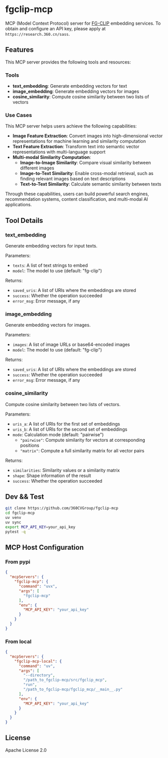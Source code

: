 # fgclip-mcp

MCP (Model Context Protocol) server for [FG-CLIP](https://github.com/360CVGroup/FG-CLIP) embedding services. To obtain and configure an API key, please apply at `https://research.360.cn/sass`.

## Features

This MCP server provides the following tools and resources:

### Tools
- **text_embedding**: Generate embedding vectors for text
- **image_embedding**: Generate embedding vectors for images  
- **cosine_similarity**: Compute cosine similarity between two lists of vectors

### Use Cases

This MCP server helps users achieve the following capabilities:

- **Image Feature Extraction**: Convert images into high-dimensional vector representations for machine learning and similarity computation
- **Text Feature Extraction**: Transform text into semantic vector representations with multi-language support
- **Multi-modal Similarity Computation**: 
  - **Image-to-Image Similarity**: Compare visual similarity between different images
  - **Image-to-Text Similarity**: Enable cross-modal retrieval, such as finding relevant images based on text descriptions
  - **Text-to-Text Similarity**: Calculate semantic similarity between texts

Through these capabilities, users can build powerful search engines, recommendation systems, content classification, and multi-modal AI applications.


## Tool Details

### text_embedding

Generate embedding vectors for input texts.

Parameters:
- `texts`: A list of text strings to embed
- `model`: The model to use (default: "fg-clip")

Returns:
- `saved_uris`: A list of URIs where the embeddings are stored
- `success`: Whether the operation succeeded
- `error_msg`: Error message, if any

### image_embedding

Generate embedding vectors for images.

Parameters:
- `images`: A list of image URLs or base64-encoded images
- `model`: The model to use (default: "fg-clip")

Returns:
- `saved_uris`: A list of URIs where the embeddings are stored
- `success`: Whether the operation succeeded
- `error_msg`: Error message, if any

### cosine_similarity
Compute cosine similarity between two lists of vectors.

Parameters:
- `uris_a`: A list of URIs for the first set of embeddings
- `uris_b`: A list of URIs for the second set of embeddings
- `mode`: Calculation mode (default: "pairwise")
  - `"pairwise"`: Compute similarity for vectors at corresponding positions
  - `"matrix"`: Compute a full similarity matrix for all vector pairs

Returns:
- `similarities`: Similarity values or a similarity matrix
- `shape`: Shape information of the result
- `success`: Whether the operation succeeded

## Dev && Test
```bash
git clone https://github.com/360CVGroup/fgclip-mcp 
cd fgclip-mcp
uv venv
uv sync
export MCP_API_KEY=your_api_key 
pytest -q
```


## MCP Host Configuration

### From pypi

```json
{
  "mcpServers": {  
    "fgclip-mcp": {
      "command": "uvx",
      "args": [
        "fgclip-mcp"
      ],
      "env": {
        "MCP_API_KEY": "your_api_key"
      }
    }
  }
}
```

### From local
```json
{
  "mcpServers": {  
    "fgclip-mcp-local": {
      "command": "uv",
      "args": [
        "--directory",
        "/path_to_fgclip-mcp/src/fgclip_mcp",
        "run",
        "/path_to_fgclip-mcp/fgclip_mcp/__main__.py"
      ],
      "env": {
        "MCP_API_KEY": "your_api_key"
      }    
    }
  }
}

```



## License

Apache License 2.0